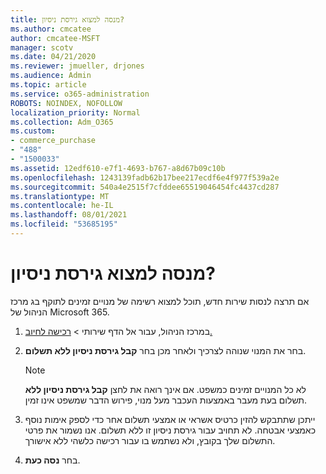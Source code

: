 ```yaml
---
title: מנסה למצוא גירסת ניסיון?
ms.author: cmcatee
author: cmcatee-MSFT
manager: scotv
ms.date: 04/21/2020
ms.reviewer: jmueller, drjones
ms.audience: Admin
ms.topic: article
ms.service: o365-administration
ROBOTS: NOINDEX, NOFOLLOW
localization_priority: Normal
ms.collection: Adm_O365
ms.custom:
- commerce_purchase
- "488"
- "1500033"
ms.assetid: 12edf610-e7f1-4693-b767-a8d67b09c10b
ms.openlocfilehash: 1243139fadb62b17bee217ecdf6e4f977f539a2e
ms.sourcegitcommit: 540a4e2515f7cfddee65519046454fc4437cd287
ms.translationtype: MT
ms.contentlocale: he-IL
ms.lasthandoff: 08/01/2021
ms.locfileid: "53685195"
---
```

# <a name="trying-to-find-a-trial"></a>מנסה למצוא גירסת ניסיון?

אם תרצה לנסות שירות חדש, תוכל למצוא רשימה של מנויים זמינים לתוקף בג מרכז הניהול של Microsoft 365.
  
1. במרכז הניהול, עבור אל  הדף שירותי \> [רכישה לחיוב.](https://go.microsoft.com/fwlink/p/?linkid=868433)

2. בחר את המנוי שנוהה לצרכיך ולאחר מכן בחר  **קבל גירסת ניסיון ללא תשלום**.

    > [!NOTE]
    > לא כל המנויים זמינים כמשפט. אם אינך רואה את לחצן **קבל גירסת ניסיון ללא** תשלום בעת מעבר באמצעות העכבר מעל מנוי, פירוש הדבר שמשפט אינו זמין.
  
3. ייתכן שתתבקש להזין כרטיס אשראי או אמצעי תשלום אחר כדי לספק אימות נוסף כאמצעי אבטחה. לא תחויב עבור גירסת ניסיון זו ללא תשלום. אנו נשמור את פרטי התשלום שלך בקובץ, ולא נשתמש בו עבור רכישה כלשהי ללא אישורך.

4. בחר **נסה כעת**.